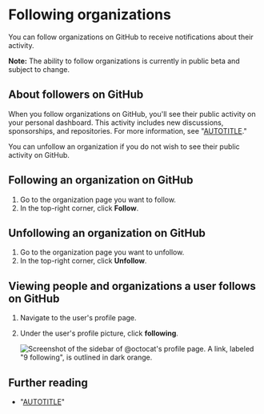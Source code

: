 # Following organizations

You can follow organizations on GitHub to receive notifications about their activity.

<div class="ghd-spotlight ghd-spotlight-note border rounded-1 my-3 p-3 f5 color-border-accent-emphasis color-bg-accent">

**Note:** The ability to follow organizations is currently in public beta and subject to change.

</div>

## About followers on GitHub

When you follow organizations on GitHub, you'll see their public activity on your personal dashboard. This activity includes new discussions, sponsorships, and repositories. For more information, see "[AUTOTITLE](/account-and-profile/setting-up-and-managing-your-personal-account-on-github/managing-personal-account-settings/about-your-personal-dashboard#staying-updated-with-activity-from-the-community)."

You can unfollow an organization if you do not wish to see their public activity on GitHub.

## Following an organization on GitHub

1. Go to the organization page you want to follow.
1. In the top-right corner, click **Follow**.

## Unfollowing an organization on GitHub

1. Go to the organization page you want to unfollow.
1. In the top-right corner, click **Unfollow**.

## Viewing people and organizations a user follows on GitHub

1. Navigate to the user's profile page.
1. Under the user's profile picture, click **following**.

   ![Screenshot of the sidebar of @octocat's profile page. A link, labeled "9 following", is outlined in dark orange.](/assets/images/help/profile/user-profile-following.png)

## Further reading

- "[AUTOTITLE](/get-started/exploring-projects-on-github/following-people)"
